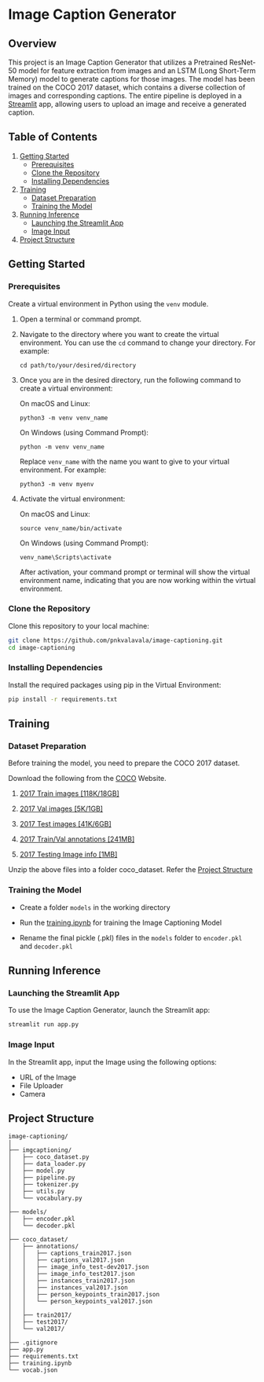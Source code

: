 # Image Caption Generator

## Overview

This project is an Image Caption Generator that utilizes a Pretrained ResNet-50 model for feature extraction from images and an LSTM (Long Short-Term Memory) model to generate captions for those images. The model has been trained on the COCO 2017 dataset, which contains a diverse collection of images and corresponding captions. The entire pipeline is deployed in a [Streamlit](https://captionify.streamlit.app/) app, allowing users to upload an image and receive a generated caption.

## Table of Contents

1. [Getting Started](#getting-started)
    - [Prerequisites](#prerequisites)
    - [Clone the Repository](#clone-the-repository)
    - [Installing Dependencies](#installing-dependencies)
2. [Training](#training)
    - [Dataset Preparation](#dataset-preparation)
    - [Training the Model](#training-the-model)
3. [Running Inference](#running-inference)
    - [Launching the Streamlit App](#launching-the-streamlit-app)
    - [Image Input](#image-input)
4. [Project Structure](#project-structure)

## Getting Started

### Prerequisites

Create a virtual environment in Python using the `venv` module.

1. Open a terminal or command prompt.

2. Navigate to the directory where you want to create the virtual environment. You can use the `cd` command to change your directory. For example:

    ```
    cd path/to/your/desired/directory
    ```

3. Once you are in the desired directory, run the following command to create a virtual environment:

    On macOS and Linux:

    ```
    python3 -m venv venv_name
    ```

    On Windows (using Command Prompt):

    ```
    python -m venv venv_name
    ```

    Replace `venv_name` with the name you want to give to your virtual environment. For example:

    ```
    python3 -m venv myenv
    ```

4. Activate the virtual environment:

    On macOS and Linux:

    ```
    source venv_name/bin/activate
    ```

    On Windows (using Command Prompt):

    ```
    venv_name\Scripts\activate
    ```

    After activation, your command prompt or terminal will show the virtual environment name, indicating that you are now working within the virtual environment.

### Clone the Repository

Clone this repository to your local machine:

```bash
git clone https://github.com/pnkvalavala/image-captioning.git
cd image-captioning
```

### Installing Dependencies

Install the required packages using pip in the Virtual Environment:

```bash
pip install -r requirements.txt
```

## Training

### Dataset Preparation

Before training the model, you need to prepare the COCO 2017 dataset.

Download the following from the [COCO](https://cocodataset.org/#download) Website.

1. [2017 Train images [118K/18GB]](http://images.cocodataset.org/zips/train2017.zip)

2. [2017 Val images [5K/1GB]](http://images.cocodataset.org/zips/val2017.zip)

3. [2017 Test images [41K/6GB]](http://images.cocodataset.org/zips/test2017.zip)

4. [2017 Train/Val annotations [241MB]](http://images.cocodataset.org/annotations/annotations_trainval2017.zip)

5. [2017 Testing Image info [1MB]](http://images.cocodataset.org/annotations/image_info_test2017.zip)

Unzip the above files into a folder coco_dataset. Refer the [Project Structure](#project-structure)

### Training the Model

-   Create a folder `models` in the working directory

-   Run the [training.ipynb](training.ipynb) for training the Image Captioning Model

-   Rename the final pickle (.pkl) files in the `models` folder to `encoder.pkl` and `decoder.pkl`

## Running Inference

### Launching the Streamlit App

To use the Image Caption Generator, launch the Streamlit app:

```bash
streamlit run app.py
```

### Image Input

In the Streamlit app, input the Image using the following options:

-   URL of the Image
-   File Uploader
-   Camera

## Project Structure

```
image-captioning/
│
├── imgcaptioning/
│   ├── coco_dataset.py
│   ├── data_loader.py
│   ├── model.py
│   ├── pipeline.py
│   ├── tokenizer.py
│   ├── utils.py
│   └── vocabulary.py
│
├── models/
│   ├── encoder.pkl
│   └── decoder.pkl
│
├── coco_dataset/
│   ├── annotations/
│   │   ├── captions_train2017.json
│   │   ├── captions_val2017.json
│   │   ├── image_info_test-dev2017.json
│   │   ├── image_info_test2017.json
│   │   ├── instances_train2017.json
│   │   ├── instances_val2017.json
│   │   ├── person_keypoints_train2017.json
│   │   └── person_keypoints_val2017.json
│   │
│   ├── train2017/
│   ├── test2017/
│   └── val2017/
│
├── .gitignore
├── app.py
├── requirements.txt
├── training.ipynb
└── vocab.json
```
